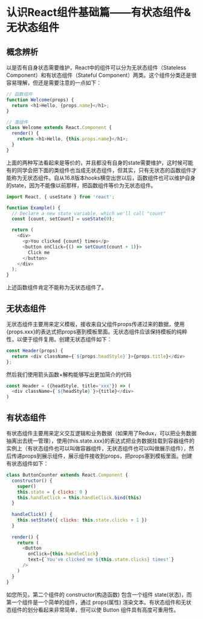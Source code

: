 # 认识React组件基础篇——有状态组件&无状态组件

## 概念辨析

以是否有自身状态需要维护，React中的组件可以分为无状态组件（Stateless Component）和有状态组件（Stateful Component）两类。这个组件分类还是很容易理解，但还是需要注意的一点如下：

```js
// 函数组件
function Welcome(props) {
  return <h1>Hello, {props.name}</h1>;
}

// 类组件
class Welcome extends React.Component {
  render() {
    return <h1>Hello, {this.props.name}</h1>;
  }
}
```

上面的两种写法看起来是等价的，并且都没有自身的state需要维护，这时候可能有的同学会把下面的类组件也当成无状态组件，但其实，只有无状态的函数组件才能称为无状态组件。自从16.8版本hooks横空出世以后，函数组件也可以维护自身的state，因为不能像以前那样，把函数组件等价为无状态组件。

``` js
import React, { useState } from 'react';

function Example() {
  // Declare a new state variable, which we'll call "count"
  const [count, setCount] = useState(0);

  return (
    <div>
      <p>You clicked {count} times</p>
      <button onClick={() => setCount(count + 1)}>
        Click me
      </button>
    </div>
  );
}
```

上述函数组件肯定不能称为无状态组件了。

## 无状态组件

无状态组件主要用来定义模板，接收来自父组件props传递过来的数据，使用{props.xxx}的表达式把props塞到模板里面。无状态组件应该保持模板的纯粹性，以便于组件复用。创建无状态组件如下：

``` js
const Header(props) {
  return <div className={`${props.headStyle}`}>{props.title}</div>
};
```

然后我们使用箭头函数+解构能够写出更加简介的代码

``` js
const Header = ({headStyle, title='xxx'}) => (
  <div className={`${headStyle}`}>{title}</div>
)
```

## 有状态组件

有状态组件主要用来定义交互逻辑和业务数据（如果用了Redux，可以把业务数据抽离出去统一管理），使用{this.state.xxx}的表达式把业务数据挂载到容器组件的实例上（有状态组件也可以叫做容器组件，无状态组件也可以叫做展示组件），然后传递props到展示组件，展示组件接收到props，把props塞到模板里面。创建有状态组件如下：

``` js
class ButtonCounter extends React.Component {
  constructor() {
    super()
    this.state = { clicks: 0 }
    this.handleClick = this.handleClick.bind(this)
  }
 
  handleClick() {
    this.setState({ clicks: this.state.clicks + 1 })
  }
 
  render() {
    return (
      <Button
        onClick={this.handleClick}
        text={`You've clicked me ${this.state.clicks} times!`}
      />
    )
  }
}
```

如您所见，第二个组件的 constructor(构造函数) 包含一个组件 state(状态)，而第一个组件是一个简单的组件，通过 props(属性) 渲染文本。有状态组件和无状态组件的划分看起来非常简单，但可以使 Button 组件具有高度可重用性。